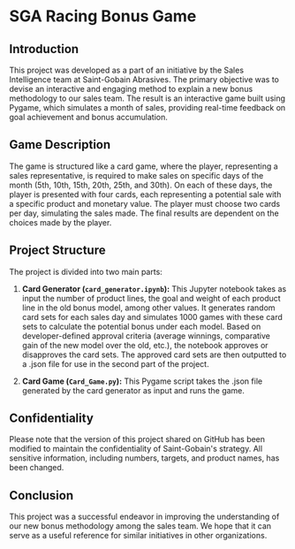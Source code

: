 # SGA Racing Bonus Game

## Introduction

This project was developed as a part of an initiative by the Sales Intelligence team at Saint-Gobain Abrasives. The primary objective was to devise an interactive and engaging method to explain a new bonus methodology to our sales team. The result is an interactive game built using Pygame, which simulates a month of sales, providing real-time feedback on goal achievement and bonus accumulation.

## Game Description

The game is structured like a card game, where the player, representing a sales representative, is required to make sales on specific days of the month (5th, 10th, 15th, 20th, 25th, and 30th). On each of these days, the player is presented with four cards, each representing a potential sale with a specific product and monetary value. The player must choose two cards per day, simulating the sales made. The final results are dependent on the choices made by the player.

## Project Structure

The project is divided into two main parts:

1. **Card Generator (`card_generator.ipynb`):** This Jupyter notebook takes as input the number of product lines, the goal and weight of each product line in the old bonus model, among other values. It generates random card sets for each sales day and simulates 1000 games with these card sets to calculate the potential bonus under each model. Based on developer-defined approval criteria (average winnings, comparative gain of the new model over the old, etc.), the notebook approves or disapproves the card sets. The approved card sets are then outputted to a .json file for use in the second part of the project.

2. **Card Game (`Card_Game.py`):** This Pygame script takes the .json file generated by the card generator as input and runs the game.

## Confidentiality

Please note that the version of this project shared on GitHub has been modified to maintain the confidentiality of Saint-Gobain's strategy. All sensitive information, including numbers, targets, and product names, has been changed.

## Conclusion

This project was a successful endeavor in improving the understanding of our new bonus methodology among the sales team. We hope that it can serve as a useful reference for similar initiatives in other organizations.
